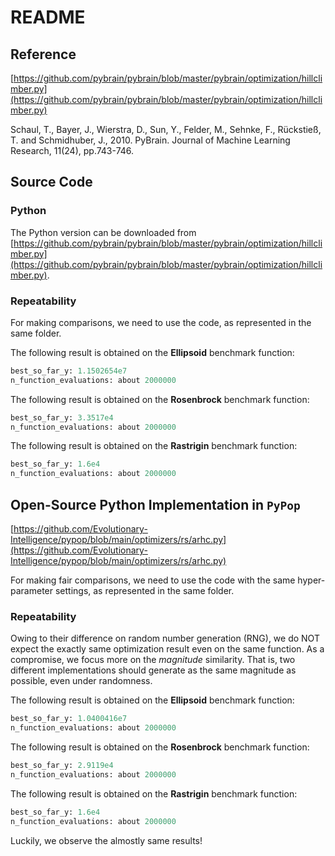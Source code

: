 # README

## Reference

[https://github.com/pybrain/pybrain/blob/master/pybrain/optimization/hillclimber.py](https://github.com/pybrain/pybrain/blob/master/pybrain/optimization/hillclimber.py)

Schaul, T., Bayer, J., Wierstra, D., Sun, Y., Felder, M., Sehnke, F., Rückstieß, T. and Schmidhuber, J., 2010. PyBrain. Journal of Machine Learning Research, 11(24), pp.743-746.

## Source Code

### Python

The Python version can be downloaded from [https://github.com/pybrain/pybrain/blob/master/pybrain/optimization/hillclimber.py](https://github.com/pybrain/pybrain/blob/master/pybrain/optimization/hillclimber.py).

### Repeatability

For making comparisons, we need to use the code, as represented in the same folder.

The following result is obtained on the **Ellipsoid** benchmark function:

```python
best_so_far_y: 1.1502654e7
n_function_evaluations: about 2000000
```

The following result is obtained on the **Rosenbrock** benchmark function:

```python
best_so_far_y: 3.3517e4
n_function_evaluations: about 2000000
```

The following result is obtained on the **Rastrigin** benchmark function:

```python
best_so_far_y: 1.6e4
n_function_evaluations: about 2000000
```

## Open-Source Python Implementation in ```PyPop```

[https://github.com/Evolutionary-Intelligence/pypop/blob/main/optimizers/rs/arhc.py](https://github.com/Evolutionary-Intelligence/pypop/blob/main/optimizers/rs/arhc.py)

For making fair comparisons, we need to use the code with the same hyper-parameter settings, as represented in the same folder.

### Repeatability

Owing to their difference on random number generation (RNG), we do NOT expect the exactly same optimization result even on the same function.
As a compromise, we focus more on the *magnitude* similarity. That is, two different implementations should generate as the same magnitude as possible, even under randomness.

The following result is obtained on the **Ellipsoid** benchmark function:

```python
best_so_far_y: 1.0400416e7
n_function_evaluations: about 2000000
```

The following result is obtained on the **Rosenbrock** benchmark function:

```python
best_so_far_y: 2.9119e4
n_function_evaluations: about 2000000
```

The following result is obtained on the **Rastrigin** benchmark function:

```python
best_so_far_y: 1.6e4
n_function_evaluations: about 2000000
```

Luckily, we observe the almostly same results!
